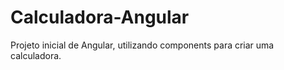 # Calculadora-Angular
Projeto inicial de Angular, utilizando components para criar uma calculadora.
